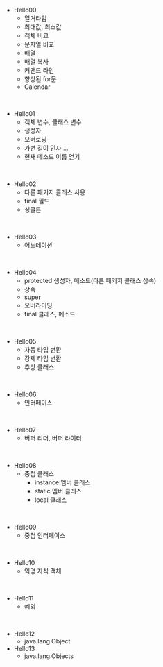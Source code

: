 - Hello00
    - 열거타입
    - 최대값, 최소값
    - 객체 비교
    - 문자열 비교
    - 배열
    - 배열 복사
    - 커맨드 라인
    - 향상된 for문
    - Calendar

<br>

- Hello01
    - 객체 변수, 클래스 변수
    - 생성자
    - 오버로딩
    - 가변 길이 인자 ...
    - 현재 메소드 이름 얻기

<br>

- Hello02
    - 다른 패키지 클래스 사용
    - final 필드
    - 싱글톤

<br>

- Hello03
    - 어노테이션

<br>

- Hello04
    - protected 생성자, 메소드(다른 패키지 클래스 상속)
    - 상속
    - super
    - 오버라이딩
    - final 클래스, 메소드

<br>    

- Hello05
    - 자동 타입 변환
    - 강제 타입 변환
    - 추상 클래스
    
<br>

- Hello06
    - 인터페이스
    
<br>

- Hello07
    - 버퍼 리더, 버퍼 라이터

<br>

- Hello08
    - 중첩 클래스
        - instance 멤버 클래스
        - static 멤버 클래스
        - local 클래스
    
<br>

- Hello09
    - 중첩 인터페이스

<br>

- Hello10
    - 익명 자식 객체

<br>

- Hello11
    - 예외

<br>


- Hello12
    - java.lang.Object
- Hello13
    - java.lang.Objects